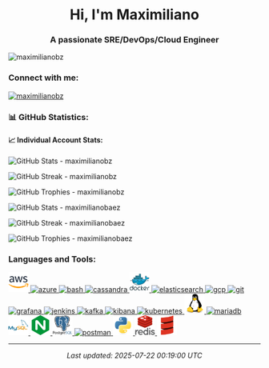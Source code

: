 <h1 align="center">Hi, I'm Maximiliano</h1>
<h3 align="center">A passionate SRE/DevOps/Cloud Engineer</h3>

<p align="left"> <img src="https://komarev.com/ghpvc/?username=maximilianobz&label=Profile%20views&color=0e75b6&style=flat" alt="maximilianobz" /> </p>

<h3 align="left">Connect with me:</h3>
<p align="left">
<a href="https://linkedin.com/in/maximiliano-baez-70a57983" target="blank"><img align="center" src="https://raw.githubusercontent.com/rahuldkjain/github-profile-readme-generator/master/src/images/icons/Social/linked-in-alt.svg" alt="maximilianobz" height="30" width="40" /></a>
</p>

<h3 align="left">📊 GitHub Statistics:</h3>

<h4 align="left">📈 Individual Account Stats:</h4>

<p align="left">
  <img src="https://github-readme-stats.vercel.app/api?username=maximilianobz&show_icons=true&theme=gradient&hide_border=true&include_all_commits=true&count_private=true&token=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" alt="GitHub Stats - maximilianobz" />
</p>

<p align="left">
  <img src="https://github-readme-streak-stats.herokuapp.com/?user=maximilianobz&theme=gradient&hide_border=true&token=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" alt="GitHub Streak - maximilianobz" />
</p>

<p align="left">
  <img src="https://github-profile-trophy.vercel.app/?username=maximilianobz&theme=gradient&no-frame=true&no-bg=false&margin-w=4" alt="GitHub Trophies - maximilianobz" />
</p>

<p align="left">
  <img src="https://github-readme-stats.vercel.app/api?username=maximilianobaez&show_icons=true&theme=gradient&hide_border=true&include_all_commits=true&count_private=true&token=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" alt="GitHub Stats - maximilianobaez" />
</p>

<p align="left">
  <img src="https://github-readme-streak-stats.herokuapp.com/?user=maximilianobaez&theme=gradient&hide_border=true&token=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" alt="GitHub Streak - maximilianobaez" />
</p>

<p align="left">
  <img src="https://github-profile-trophy.vercel.app/?username=maximilianobaez&theme=gradient&no-frame=true&no-bg=false&margin-w=4" alt="GitHub Trophies - maximilianobaez" />
</p>

<h3 align="left">Languages and Tools:</h3>
<p align="left"> <a href="https://aws.amazon.com" target="_blank" rel="noreferrer"> <img src="https://raw.githubusercontent.com/devicons/devicon/master/icons/amazonwebservices/amazonwebservices-original-wordmark.svg" alt="aws" width="40" height="40"/> </a> <a href="https://azure.microsoft.com/en-in/" target="_blank" rel="noreferrer"> <img src="https://www.vectorlogo.zone/logos/microsoft_azure/microsoft_azure-icon.svg" alt="azure" width="40" height="40"/> </a> <a href="https://www.gnu.org/software/bash/" target="_blank" rel="noreferrer"> <img src="https://www.vectorlogo.zone/logos/gnu_bash/gnu_bash-icon.svg" alt="bash" width="40" height="40"/> </a> <a href="https://cassandra.apache.org/" target="_blank" rel="noreferrer"> <img src="https://www.vectorlogo.zone/logos/apache_cassandra/apache_cassandra-icon.svg" alt="cassandra" width="40" height="40"/> </a> <a href="https://www.docker.com/" target="_blank" rel="noreferrer"> <img src="https://raw.githubusercontent.com/devicons/devicon/master/icons/docker/docker-original-wordmark.svg" alt="docker" width="40" height="40"/> </a> <a href="https://www.elastic.co" target="_blank" rel="noreferrer"> <img src="https://www.vectorlogo.zone/logos/elastic/elastic-icon.svg" alt="elasticsearch" width="40" height="40"/> </a> <a href="https://cloud.google.com" target="_blank" rel="noreferrer"> <img src="https://www.vectorlogo.zone/logos/google_cloud/google_cloud-icon.svg" alt="gcp" width="40" height="40"/> </a> <a href="https://git-scm.com/" target="_blank" rel="noreferrer"> <img src="https://www.vectorlogo.zone/logos/git-scm/git-scm-icon.svg" alt="git" width="40" height="40"/> </a> <a href="https://grafana.com" target="_blank" rel="noreferrer"> <img src="https://www.vectorlogo.zone/logos/grafana/grafana-icon.svg" alt="grafana" width="40" height="40"/> </a> <a href="https://www.jenkins.io" target="_blank" rel="noreferrer"> <img src="https://www.vectorlogo.zone/logos/jenkins/jenkins-icon.svg" alt="jenkins" width="40" height="40"/> </a> <a href="https://kafka.apache.org/" target="_blank" rel="noreferrer"> <img src="https://www.vectorlogo.zone/logos/apache_kafka/apache_kafka-icon.svg" alt="kafka" width="40" height="40"/> </a> <a href="https://www.elastic.co/kibana" target="_blank" rel="noreferrer"> <img src="https://www.vectorlogo.zone/logos/elasticco_kibana/elasticco_kibana-icon.svg" alt="kibana" width="40" height="40"/> </a> <a href="https://kubernetes.io" target="_blank" rel="noreferrer"> <img src="https://www.vectorlogo.zone/logos/kubernetes/kubernetes-icon.svg" alt="kubernetes" width="40" height="40"/> </a> <a href="https://www.linux.org/" target="_blank" rel="noreferrer"> <img src="https://raw.githubusercontent.com/devicons/devicon/master/icons/linux/linux-original.svg" alt="linux" width="40" height="40"/> </a> <a href="https://mariadb.org/" target="_blank" rel="noreferrer"> <img src="https://www.vectorlogo.zone/logos/mariadb/mariadb-icon.svg" alt="mariadb" width="40" height="40"/> </a> <a href="https://www.mysql.com/" target="_blank" rel="noreferrer"> <img src="https://raw.githubusercontent.com/devicons/devicon/master/icons/mysql/mysql-original-wordmark.svg" alt="mysql" width="40" height="40"/> </a> <a href="https://www.nginx.com" target="_blank" rel="noreferrer"> <img src="https://raw.githubusercontent.com/devicons/devicon/master/icons/nginx/nginx-original.svg" alt="nginx" width="40" height="40"/> </a> <a href="https://www.postgresql.org" target="_blank" rel="noreferrer"> <img src="https://raw.githubusercontent.com/devicons/devicon/master/icons/postgresql/postgresql-original-wordmark.svg" alt="postgresql" width="40" height="40"/> </a> <a href="https://postman.com" target="_blank" rel="noreferrer"> <img src="https://www.vectorlogo.zone/logos/getpostman/getpostman-icon.svg" alt="postman" width="40" height="40"/> </a> <a href="https://www.python.org" target="_blank" rel="noreferrer"> <img src="https://raw.githubusercontent.com/devicons/devicon/master/icons/python/python-original.svg" alt="python" width="40" height="40"/> </a> <a href="https://redis.io" target="_blank" rel="noreferrer"> <img src="https://raw.githubusercontent.com/devicons/devicon/master/icons/redis/redis-original-wordmark.svg" alt="redis" width="40" height="40"/> </a> <a href="https://www.scala-lang.org" target="_blank" rel="noreferrer"> <img src="https://raw.githubusercontent.com/devicons/devicon/master/icons/scala/scala-original.svg" alt="scala" width="40" height="40"/> </a> </p>


---

<p align="center">
  <i>Last updated: 2025-07-22 00:19:00 UTC</i>
</p>
